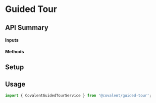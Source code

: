 # Guided Tour

## API Summary

#### Inputs

#### Methods

## Setup

## Usage

```ts
import { CovalentGuidedTourService } from '@covalent/guided-tour';
```
